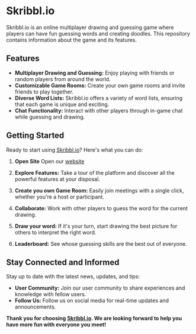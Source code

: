 # Skribbl.io

Skribbl.io is an online multiplayer drawing and guessing game where players can have fun guessing words and creating doodles. This repository contains information about the game and its features.

## Features

- **Multiplayer Drawing and Guessing:** Enjoy playing with friends or random players from around the world.
- **Customizable Game Rooms:** Create your own game rooms and invite friends to play together.
- **Diverse Word Lists:** Skribbl.io offers a variety of word lists, ensuring that each game is unique and exciting.
- **Chat Functionality:** Interact with other players through in-game chat while guessing and drawing.

## Getting Started

Ready to start using [Skribbl.io](https://skribblio.dinoscapedinosc.repl.co)? Here's what you can do:

1. **Open Site** Open our [website](https://skribblio.dinoscapedinosc.repl.co)

2. **Explore Features:** Take a tour of the platform and discover all the powerful features at your disposal.

3. **Create you own Game Room:** Easily join meetings with a single click, whether you're a host or participant.

4. **Collaborate:** Work with other players to guess the word for the current drawing.

5. **Draw your word:** If it's your turn, start drawing the best picture for others to interpret the right word.

6. **Leaderboard:** See whose guessing skills are the best out of everyone.

## Stay Connected and Informed

Stay up to date with the latest news, updates, and tips:

- **User Community:** Join our user community to share experiences and knowledge with fellow users.
- **Follow Us:** Follow us on social media for real-time updates and announcements.

**Thank you for choosing [Skribbl.io](https://skribblio.dinoscapedinosc.repl.co). We are looking forward to help you have more fun with everyone you meet!**
